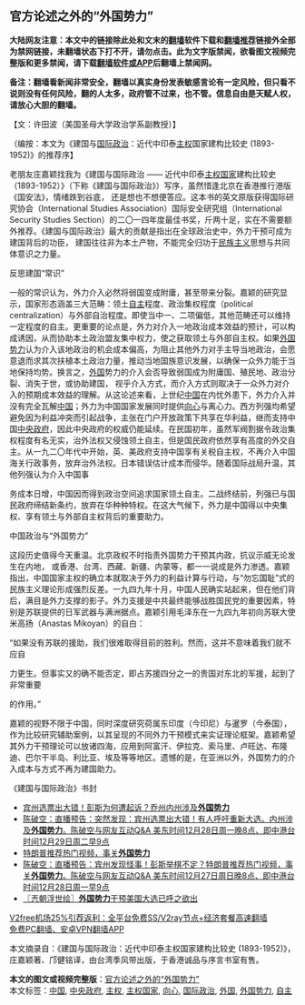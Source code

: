  <h2>官方论述之外的“外国势力”</h2> <p class="notice"><b>大陆网友注意：本文中的链接除此处和文末的<a href="https://github.com/bannedbook/fanqiang" >翻墙</a>软件下载和<a href="https://github.com/killgcd/justmysocks/blob/master/README.md">翻墙推荐</a>链接外全部为禁网链接，未翻墙状态下打不开，请勿点击。此为文字版禁闻，欲看图文视频完整版和更多禁闻，请下载<a href="https://github.com/bannedbook/fanqiang">翻墙软件或APP</a>后翻墙上禁闻网。</p><p>备注：翻墙看新闻非常安全，翻墙以真实身份发表敏感言论有一定风险，但只看不说则没有任何风险，翻的人太多，政府管不过来，也不管。信息自由是天赋人权，请放心大胆的翻墙。</b></p>  <div class="entry">  <p>【文：许田波（美国圣母大学政治学系副教授）】</p> <p>（编按：本文为《建国与<a href="https://www.bannedbook.org/bnews/tag/%e5%9b%bd%e9%99%85%e6%94%bf%e6%b2%bb/" class="st_tag internal_tag" rel="tag" title="标签 国际政治 下的日志">国际政治</a>：近代中印泰<a href="https://www.bannedbook.org/bnews/tag/%E4%B8%BB%E6%9D%83/" class="st_tag internal_tag" rel="tag" title="标签 主权 下的日志">主权</a>国家建构比较史 (1893-1952)》的推荐序】</p> <p>老朋友庄嘉颖找我为《建国与国际政治 ―― 近代中印泰<a href="https://www.bannedbook.org/bnews/tag/%E4%B8%BB%E6%9D%83%E5%9B%BD%E5%AE%B6/" class="st_tag internal_tag" rel="tag" title="标签 主权国家 下的日志">主权国家</a>建构比较史（1893-1952）》（下称《建国与国际政治》）写序，虽然惜逢北京在香港推行港版《国安法》，情绪跌到谷底， 还是想也不想便答应。这本书的英文原版获得国际研究协会（International Studies Association）国际安全研究组（International Security Studies Section）的二〇一四年度最佳书奖，斤两十足，实在不需要额外推荐。《建国与国际政治》最大的贡献是指出在全球政治史中，外力干预可成为建国背后的功臣， 建国往往非为本土产物，不能完全归功于<span class='wp_keywordlink'><a href="https://www.bannedbook.org/forum11/topic333.html" title="禁片：民族主义和三座大山" target="_blank">民族主义</a></span>思想与共同体意识之力量。</p>  <p>反思建国“常识”</p> <p>一般的常识认为，外力介入必然将弱国变成附庸，甚至带来分裂。嘉颖的研究显示，国家形态涵盖三大范畴：领土<a href="https://www.bannedbook.org/bnews/tag/%E8%87%AA%E4%B8%BB/" class="st_tag internal_tag" rel="tag" title="标签 自主 下的日志">自主</a>程度、政治集权程度（political centralization）与外部自治程度。即使当中一、二项偏低，其他范畴还可以维持一定程度的自主。更重要的论点是，外力对介入一地政治成本效益的预计，可以构成诱因，从而协助本土政治盟友集中权力，使之获取领土与外部自主权。如果<a href="https://www.bannedbook.org/bnews/tag/%E5%A4%96%E5%9B%BD%E5%8A%BF%E5%8A%9B/" class="st_tag internal_tag" rel="tag" title="标签 外国势力 下的日志">外国势力</a>认为介入该地政治的机会成本偏高，为阻止其他外力对手主导当地政治，会愿意退而求其次扶植本土政治力量，推动当地国族意识发展，以确保一众外力能于当地保持均势。换言之，<a href="https://www.bannedbook.org/bnews/tag/%e5%a4%96%e5%9b%bd/" class="st_tag internal_tag" rel="tag" title="标签 外国 下的日志">外国</a>势力的介入会否导致弱国成为附庸国、殖民地、政治分裂、消失于世，或协助建国， 视乎介入方式，而介入方式则取决于一众外力对介入的预期成本效益的理解。从这论述来看，上世纪<span class='wp_keywordlink_affiliate'><a href="https://www.bannedbook.org/" title="中国" target="_blank">中国</a></span>在内忧外患下，外力介入并没有完全瓦解<a href="https://www.bannedbook.org/bnews/tag/%E4%B8%AD%E5%9B%BD/" class="st_tag internal_tag" rel="tag" title="标签 中国 下的日志">中国</a>；外力为中国国家发展同时提供<a href="https://www.bannedbook.org/bnews/tag/%e5%90%91%e5%bf%83/" class="st_tag internal_tag" rel="tag" title="标签 向心 下的日志">向心</a>与离心力。西方列强均希望避免因为利益冲突而引起战争，主张在门户开放政策下共享在华利益，继而支持中国<a href="https://www.bannedbook.org/bnews/tag/%E4%B8%AD%E5%A4%AE%E6%94%BF%E5%BA%9C/" class="st_tag internal_tag" rel="tag" title="标签 中央政府 下的日志">中央政府</a>，因此中央政府的权威仍能延续。在民国初年，虽然军阀割据令政治集权程度有名无实，治外法权又侵蚀领土自主，但是国民政府依然享有高度的外交自主。从一九二〇年代中开始，英、美政府支持中国享有关税自主权，不再介入中国海关行政事务，放弃治外法权。日本错误估计成本而侵华。随着国际战局升温，其他列强认为介入中国事</p> <p>务成本日增，中国因而得到政治空间追求国家领土自主。二战终结前，列强已与国民政府缔结新条约，放弃在华种种特权。在这大气候下，外力是中国得以中央集权、享有领土与外部自主权背后的重要助力。</p>  <p>中国政治与“外国势力”</p> <p>这段历史值得今天重温。北京政权不时指责外国势力干预其内政，抗议示威无论发生在内地， 或香港、台湾、西藏、新疆、内蒙等，都一一说成是外力渗透。嘉颖指出，中国国家主权的确立本就取决于外力的利益计算与行动，与“勿忘国耻”式的民族主义理论形成强烈反差。一九四九年十月，中国人民确实站起来，但在他们背后，满目是外力支撑的影子。外力支援是中共最终能够战胜国民党的重要因素，特别是苏联提供的日军武器与满洲据点。嘉颖引用毛泽东在一九四九年初向苏联大使米高扬（Anastas Mikoyan）的自白：</p> <p>“如果没有苏联的援助，我们很难取得目前的胜利。然而，这并不意味着我们就不应自</p>  <p>力更生。但事实又的确不能否定，即占苏援四分之一的贵国对东北的军援，起到了非常重要</p> <p>的作用。”</p> <p>嘉颖的视野不限于中国，同时深度研究荷属东印度（今印尼）与暹罗（今泰国），作为比较研究辅助案例，以其呈现的不同外力干预模式来实证理论框架。嘉颖希望其外力干预理论可以放诸四海，应用到阿富汗、伊拉克、索马里、卢旺达、布隆迪、巴尔干半岛、利比亚、埃及等等地区。遗憾的是，在亚洲以外，外国势力的介入成本与方式不再为建国助力。</p>  <p>《建国与国际政治》书封</p> <ul class='op-related-articles' title='相关阅读'> <li><a href='https://www.bannedbook.org/bnews/taiwannews/20201229/1457017.html' target='_blank'>宾州选票出大错！彭斯为何遭起诉？乔州内州涉及<b>外国势力</b></a></li> <li><a href='https://www.bannedbook.org/bnews/cbnews/20201229/1456890.html' target='_blank'>陈破空：直播预告：突然发现：宾州选票出大错！有人呼吁重新大选。内州涉及<b>外国势力</b>。陈破空与网友互动Q&amp;A 美东时间12月28日周一晚8点、即中港台时间12月29日周二早9点</a></li> <li><a href='https://www.bannedbook.org/bnews/taiwannews/20201228/1456440.html' target='_blank'>特朗普推荐热门视频，事关<b>外国势力</b></a></li> <li><a href='https://www.bannedbook.org/bnews/cbnews/20201228/1456180.html' target='_blank'>陈破空：直播预告：宾州发现怪事！彭斯举棋不定？特朗普推荐热门视频，事关<b>外国势力</b>。陈破空与网友互动Q&amp;A 美东时间12月27日周日晚8点、即中港台时间12月28日周一早9点</a></li> <li><a href='https://www.bannedbook.org/bnews/ssgc/20201227/1455643.html' target='_blank'>〖兲朝浮世绘〗<b>外国势力</b>干预美国大选已呼之欲出</a></li> </ul> <p class="texttj"> <a href="https://github.com/bannedbook/fanqiang/wiki/V2ray%E6%9C%BA%E5%9C%BA" target="_blank">V2free机场25%引荐返利：全平台免费SS/V2ray节点+经济套餐高速翻墙</a><br/> <a href="https://github.com/bannedbook/fanqiang/wiki/%E7%A6%81%E9%97%BB%E7%BD%91%E5%AE%89%E5%8D%93%E7%BF%BB%E5%A2%99%E6%96%B0%E9%97%BBAPP" target="_blank">免费PC翻墙、安卓VPN翻墙APP</a></p><p>本文摘录自：《建国与国际政治：近代中印泰主权国家建构比较史 (1893-1952)》，庄嘉颖著、邝健铭译，由台湾季风带出版，于香港诚品与序言书室有售。</p><a name='sharetosocial'></a>       <div><b>本文的图文或视频完整版</b>：<a href='https://www.bannedbook.org/bnews/comments/20210102/1459661.html'>官方论述之外的“外国势力”</a></div>  </div><!--END ENTRY--> <div class="postfooter"> <div>本文标签：<a href="https://www.bannedbook.org/bnews/tag/%E4%B8%AD%E5%9B%BD/" rel="tag">中国</a>, <a href="https://www.bannedbook.org/bnews/tag/%E4%B8%AD%E5%A4%AE%E6%94%BF%E5%BA%9C/" rel="tag">中央政府</a>, <a href="https://www.bannedbook.org/bnews/tag/%E4%B8%BB%E6%9D%83/" rel="tag">主权</a>, <a href="https://www.bannedbook.org/bnews/tag/%E4%B8%BB%E6%9D%83%E5%9B%BD%E5%AE%B6/" rel="tag">主权国家</a>, <a href="https://www.bannedbook.org/bnews/tag/%e5%90%91%e5%bf%83/" rel="tag">向心</a>, <a href="https://www.bannedbook.org/bnews/tag/%e5%9b%bd%e9%99%85%e6%94%bf%e6%b2%bb/" rel="tag">国际政治</a>, <a href="https://www.bannedbook.org/bnews/tag/%e5%a4%96%e5%9b%bd/" rel="tag">外国</a>, <a href="https://www.bannedbook.org/bnews/tag/%E5%A4%96%E5%9B%BD%E5%8A%BF%E5%8A%9B/" rel="tag">外国势力</a>, <a href="https://www.bannedbook.org/bnews/tag/%E8%87%AA%E4%B8%BB/" rel="tag">自主</a></div>  </div><!--END POSTFOOTER--> 